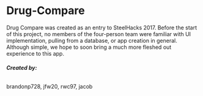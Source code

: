# Drug-Compare

Drug Compare was created as an entry to SteelHacks 2017. Before the start of this project, no members of the four-person team were familiar with UI implementation, pulling from a database, or app creation in general. Although simple, we hope to soon bring a much more fleshed out experience to this app.

###### **Created by:**

brandonp728, jfw20, rwc97, jacob

